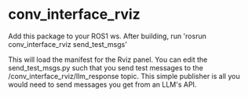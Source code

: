 # conv_interface_rviz

Add this package to your ROS1 ws. After building, run 'rosrun conv_interface_rviz send_test_msgs'

This will load the manifest for the Rviz panel. You can edit the send_test_msgs.py such that you send test messages to the /conv_interface_rviz/llm_response topic. This simple publisher is all you would need to send messages you get from an LLM's API. 

